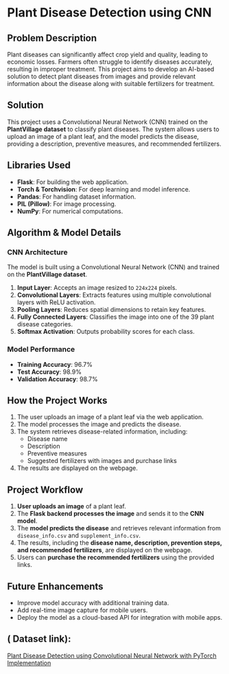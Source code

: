 # Plant Disease Detection using CNN

## Problem Description
Plant diseases can significantly affect crop yield and quality, leading to economic losses. Farmers often struggle to identify diseases accurately, resulting in improper treatment. This project aims to develop an AI-based solution to detect plant diseases from images and provide relevant information about the disease along with suitable fertilizers for treatment.

## Solution
This project uses a Convolutional Neural Network (CNN) trained on the **PlantVillage dataset** to classify plant diseases. The system allows users to upload an image of a plant leaf, and the model predicts the disease, providing a description, preventive measures, and recommended fertilizers.

## Libraries Used
- **Flask**: For building the web application.
- **Torch & Torchvision**: For deep learning and model inference.
- **Pandas**: For handling dataset information.
- **PIL (Pillow)**: For image processing.
- **NumPy**: For numerical computations.

## Algorithm & Model Details
### CNN Architecture
The model is built using a Convolutional Neural Network (CNN) and trained on the **PlantVillage dataset**.

1. **Input Layer**: Accepts an image resized to `224x224` pixels.
2. **Convolutional Layers**: Extracts features using multiple convolutional layers with ReLU activation.
3. **Pooling Layers**: Reduces spatial dimensions to retain key features.
4. **Fully Connected Layers**: Classifies the image into one of the 39 plant disease categories.
5. **Softmax Activation**: Outputs probability scores for each class.

### Model Performance
- **Training Accuracy**: 96.7%
- **Test Accuracy**: 98.9%
- **Validation Accuracy**: 98.7%

## How the Project Works
1. The user uploads an image of a plant leaf via the web application.
2. The model processes the image and predicts the disease.
3. The system retrieves disease-related information, including:
   - Disease name
   - Description
   - Preventive measures
   - Suggested fertilizers with images and purchase links
4. The results are displayed on the webpage.

## Project Workflow
1. **User uploads an image** of a plant leaf.
2. The **Flask backend processes the image** and sends it to the **CNN model**.
3. The **model predicts the disease** and retrieves relevant information from `disease_info.csv` and `supplement_info.csv`.
4. The results, including the **disease name, description, prevention steps, and recommended fertilizers**, are displayed on the webpage.
5. Users can **purchase the recommended fertilizers** using the provided links.

## Future Enhancements
- Improve model accuracy with additional training data.
- Add real-time image capture for mobile users.
- Deploy the model as a cloud-based API for integration with mobile apps.

## ( Dataset link):
<a href="https://medium.com/analytics-vidhya/plant-disease-detection-using-convolutional-neural-networks-and-pytorch-87c00c54c88f" target="_blank">Plant Disease Detection using Convolutional Neural Network with PyTorch Implementation</a>
